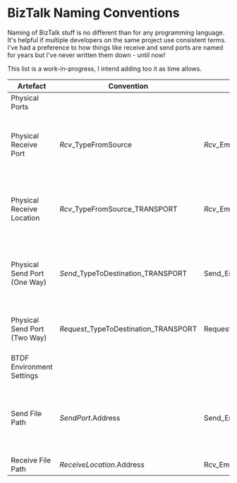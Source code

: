 # BizTalk Naming Conventions
Naming of BizTalk stuff is no different than for any programming language. It's helpful if multiple developers on the same project use consistent terms. I've had a preference to how things like receive and send ports are named for years but I've never written them down - until now!

This list is a work-in-progress, I intend adding too it as time allows.


<table>
<thead>
<tr>
<th>Artefact</th>
<th>Convention</th>
<th>Example</th>
<th>Notes</th>
</tr>
<thead>
<tbody>
<tr>
<td>Physical Ports</td>
</tr>
<tr>
<td>Physical Receive Port</td>
<td><i>Rcv</i>_TypeFromSource</td>
<td><i>Rcv</i>_EmployeeUpdateFromSystemX</td>
<td>The port direction (Rcv or Send) is separated from the purpose by an underscore to aid readability and ensure the direction is immediately obvious</td>
</tr>
<tr>
<td>Physical Receive Location</td>
<td><i>Rcv</i>_TypeFromSource_TRANSPORT</td>
<td><i>Rcv</i>_EmployeeUpdateFromSystemX_FILE</td>
<td>The adapter transport is given in upper case as a highlight but also because often a receive port may have multiple locations that differ only by the transport that is used</td>
</tr>
<tr>
<td>Physical Send Port (One Way)</td>
<td><i>Send</i>_TypeToDestination_TRANSPORT</td>
<td>Send_EmployeeUpdateToSystemY_WebHttp</td>
<td>The adapter transport is given in upper case as a highlight but also because often multiple send ports may exist that differ only by the adapter that is used</td>
</tr>
<tr>
<td>Physical Send Port (Two Way)</td>
<td><i>Request</i>_TypeToDestination_TRANSPORT</td>
<td>Request_EmployeeUpdateToSystemY_WebHttp</td>
<td>I like to use the 'Request' prefix for two-way send ports otherwise you can end up with names like Send_GetCustomerId</td>
</tr>
<tr>
<td>BTDF Environment Settings</td>
</tr>
<tr>
<td>Send File Path</td>
<td><i>SendPort</i>.Address</td>
<td>Send_EmployeeUpdateToSystemY_FILE.Address</td>
<td>A full stop is used to separate port name with its properties. The value from the excel spreadsheet gets substituted into PortBindings e.g <Address>${Send_HR_FILE.Address}</Address></td>
</tr>
<tr>
<td>Receive File Path</td>
<td><i>ReceiveLocation</i>.Address</td>
<td>Rcv_EmployeeUpdateFromSystemX_FILE.Address</td>
<td></td>
</tr>
</tbody>
</table>